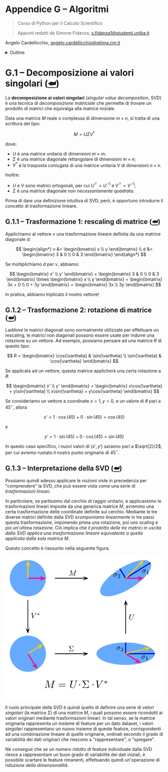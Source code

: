 <a name="top"></a>

# Appendice G – Algoritmi

> Corso di Python per il Calcolo Scientifico
>
> Appunti redatti da Simone Fidanza, s.fidanza1@studenti.uniba.it

Angelo Cardellicchio, angelo.cardellicchio@stiima.cnr.it

<details>
<summary>Outline</summary>

<!-- TOC -->

1. [Appendice G – Algoritmi](#appendice-g--algoritmi)
2. [G.1 – Decomposizione ai valori singolari (⮨)](#g1--decomposizione-ai-valori-singolari-)
   1. [G.1.1 – Trasformazione 1: rescaling di matrice (⮨)](#g11--trasformazione-1-rescaling-di-matrice-)
   2. [G.1.2 – Trasformazione 2: rotazione di matrice (⮨)](#g12--trasformazione-2-rotazione-di-matrice-)
   3. [G.1.3 – Interpretazione della SVD (⮨)](#g13--interpretazione-della-svd-)

<!-- /TOC -->

</details>

# G.1 – Decomposizione ai valori singolari ([⮨](#top))

La **decomposizione ai valori singolari** (_singular value decomposition_, SVD)
è una tecnica di _decomposizione matriciale_ che permette di trovare un
prodotto di matrici che equivalga alla matrice iniziale.

Data una matrice $M$ reale o complessa di dimensione $m\times n$, si tratta di
una scrittura del tipo:

$$
M = U\Sigma V^*
$$

dove:

- $U$ è una matrice unitaria di dimensioni $m\times m$;
- $\Sigma$ è una matrice diagonale rettangolare di dimensioni $m\times n$;
- $V^*$ è la trasposta coniugata di una matrice unitaria $V$ di
  dimensioni $n\times n$.

Inoltre:

- $U$ e $V$ sono matrici ortogonali, per cui $U^\top = U^{-1}$ e $V^\top = V^{-1}$;
- $\Sigma$ è una matrice diagonale _non necessariamente quadrata_.

Prima di dare una definizione intuitiva di SVD, però, è opportuno introdurre il
concetto di trasformazione lineare.

## G.1.1 – Trasformazione 1: rescaling di matrice ([⮨](#top))

Applichiamo al vettore $v$ una trasformazione lineare definita da una matrice
diagonale $d$:

$$
\begin{align*}
    v &= \begin{bmatrix}
            x            \\
            y
         \end{bmatrix}   \\
    d &= \begin{bmatrix}
            3 & 0        \\
            0 & 3
         \end{bmatrix}
\end{align*}
$$

Se moltiplichiamo $d$ per $v$, abbiamo:

$$
\begin{bmatrix}
    x'              \\
    y'
\end{bmatrix} = \begin{bmatrix}
                    3 & 0         \\
                    0 & 3
                \end{bmatrix}
                \times
                \begin{bmatrix}
                    x             \\
                    y
                \end{bmatrix}
              = \begin{bmatrix}
                    3x + 0        \\
                    0 + 3y
                \end{bmatrix}
              = \begin{bmatrix}
                    3x            \\
                    3y
                \end{bmatrix}
$$

In pratica, abbiamo triplicato il nostro vettore!

## G.1.2 – Trasformazione 2: rotazione di matrice ([⮨](#top))

Laddove le matrici diagonali sono normalmente utilizzate per effettuare un
rescaling, le matrici non diagonali possono essere usate per indurre una
rotazione su un vettore. Ad esempio, possiamo pensare ad una matrice $R$ di
questo tipo:

$$
R = \begin{bmatrix}
        \cos{\vartheta} & \sin{\vartheta} \\
        \sin{\vartheta} & \cos{\vartheta}
    \end{bmatrix}
$$

Se applicata ad un vettore, questa matrice applicherà una certa rotazione a $\vartheta$:

$$
\begin{bmatrix}
    x'                                  \\
    y'
\end{bmatrix} = \begin{bmatrix}
                    x\cos{\vartheta} + y\sin{\vartheta} \\
                    x\sin{\vartheta} + y\cos{\vartheta}
                \end{bmatrix}
$$

Se consideriamo un vettore a coordinate $x = 1, y = 0$, e un valore di
$\vartheta$ pari a $45^\circ$, allora

$$
x' = 1 \cdot \cos(45) + 0 \cdot \sin(45) = \cos(45)
$$

e

$$
y' = 1 \cdot \sin(45) + 0 \cdot \cos(45) = \sin(45)
$$

In questo caso specifico, i nuovi valori di $(x', y')$ saranno pari a
$\sqrt{2}/2$, per cui avremo ruotato il nostro punto originario di $45^\circ$.

## G.1.3 – Interpretazione della SVD ([⮨](#top))

Possiamo quindi adesso applicare le nozioni viste in precedenza per
"comprendere" la SVD, che può essere vista come una serie di _trasformazioni_
_lineari_.

In particolare, se partissimo dal cerchio di raggio unitario, e applicassimo le
trasformazioni lineari imposte da una generica matrice $M$, avremmo una certa
trasformazione delle coordinate definite sul cerchio. Mediante le tre diverse
matrici definite dalla SVD _scomponiamo linearmente_ in tre passi questa
trasformazione, imponendo prima una rotazione, poi uno scaling e poi un'ultima
rotazione. Ciò implica che _il prodotto delle tre matrici in uscita dalla SVD_
_applica una trasformazione lineare equivalente a quella applicata dalla sola_
_matrice_ $M$.

Questo concetto è riassunto nella seguente figura.

![Rappresentazione della SVD](../img/svd.png)

Il ruolo principale della SVD è quindi quello di definire una serie di _valori_
_singolari_ (la matrice $\Sigma$) di una matrice $M$, i quali possono essere
ricondotti ai valori originari mediante trasformazioni lineari. In tal senso,
se la matrice originaria rappresenta un insieme di feature per un dato dataset,
i valori singolari rappresentano un nuovo insieme di queste feature,
corrispondenti ad una combinazione lineare di quelle originarie, ordinati
secondo il grado di variabilità dei dati originari che riescono a
"rappresentare", o "spiegare".

Ne consegue che se un numero ridotto di feature individuate dalla SVD riesce a
rappresentare un buon grado di variabilità dei dati iniziali, è possibile
scartare le feature rimanenti, effettuando quindi un'operazione di _riduzione_
_della dimensionalità_.
